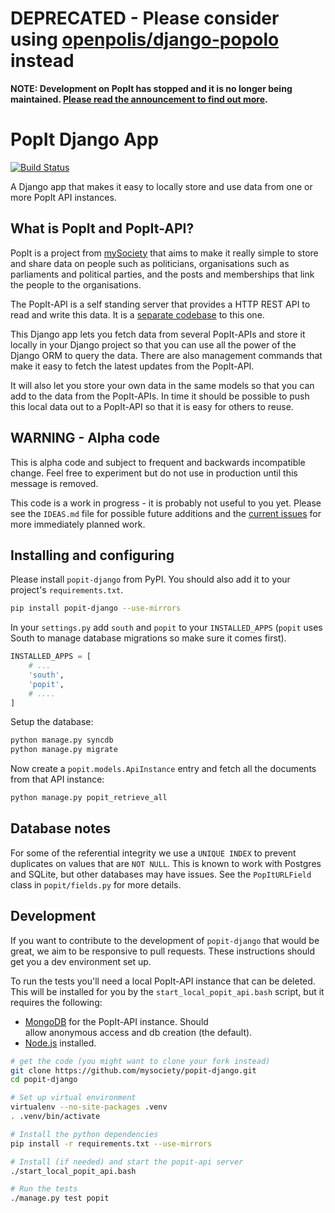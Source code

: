 # DEPRECATED - Please consider using [openpolis/django-popolo](https://github.com/openpolis/django-popolo) instead

**NOTE: Development on PopIt has stopped and it is no longer being maintained. [Please read the announcement to find out more](https://groups.google.com/forum/#!msg/poplus/hIFdan_rIS8/36rx3dLPCQAJ).**

# PopIt Django App

[![Build Status](https://travis-ci.org/mysociety/popit-django.png?branch=master)](https://travis-ci.org/mysociety/popit-django)

A Django app that makes it easy to locally store and use data from one or more
PopIt API instances.

## What is PopIt and PopIt-API?

PopIt is a project from [mySociety](http://www.mysociety.org/) that aims to make
it really simple to store and share data on people such as politicians,
organisations such as parliaments and political parties, and the posts and
memberships that link the people to the organisations.

The PopIt-API is a self standing server that provides a HTTP REST API to read
and write this data. It is a [separate
codebase](https://github.com/mysociety/popit-api) to this one.

This Django app lets you fetch data from several PopIt-APIs and store it locally
in your Django project so that you can use all the power of the Django ORM to
query the data. There are also management commands that make it easy to fetch
the latest updates from the PopIt-API.

It will also let you store your own data in the same models so that you can add
to the data from the PopIt-APIs. In time it should be possible to push this
local data out to a PopIt-API so that it is easy for others to reuse.

## WARNING - Alpha code

This is alpha code and subject to frequent and backwards incompatible change.
Feel free to experiment but do not use in production until this message is
removed.

This code is a work in progress - it is probably not useful to you yet. Please
see the `IDEAS.md` file for possible future additions and the [current
issues](https://github.com/mysociety/popit-django/issues?state=open) for more
immediately planned work.

## Installing and configuring

Please install `popit-django` from PyPI. You should also add it to your
project's `requirements.txt`.

``` bash
pip install popit-django --use-mirrors
```

In your `settings.py` add `south` and `popit` to your `INSTALLED_APPS` (`popit`
uses South to manage database migrations so make sure it comes first).

``` python
INSTALLED_APPS = [
    # ...
    'south',
    'popit',
    # ....
]
```

Setup the database:

``` bash
python manage.py syncdb
python manage.py migrate
```

Now create a `popit.models.ApiInstance` entry and fetch all the documents from that API instance:

``` bash
python manage.py popit_retrieve_all
```

## Database notes

For some of the referential integrity we use a `UNIQUE INDEX` to prevent
duplicates on values that are `NOT NULL`. This is known to work with Postgres
and SQLite, but other databases may have issues. See the `PopItURLField` class
in `popit/fields.py` for more details.

## Development

If you want to contribute to the development of `popit-django` that would be
great, we aim to be responsive to pull requests. These instructions should get
you a dev environment set up.

To run the tests you'll need a local PopIt-API instance that can be deleted.
This will be installed for you by the `start_local_popit_api.bash` script, but
it requires the following:

  * [MongoDB](http://www.mongodb.org/) for the PopIt-API instance. Should   
    allow anonymous access and db creation (the default).
  * [Node.js](http://nodejs.org/) installed.

``` bash
# get the code (you might want to clone your fork instead)
git clone https://github.com/mysociety/popit-django.git
cd popit-django

# Set up virtual environment
virtualenv --no-site-packages .venv
. .venv/bin/activate

# Install the python dependencies
pip install -r requirements.txt --use-mirrors

# Install (if needed) and start the popit-api server
./start_local_popit_api.bash

# Run the tests
./manage.py test popit
```

